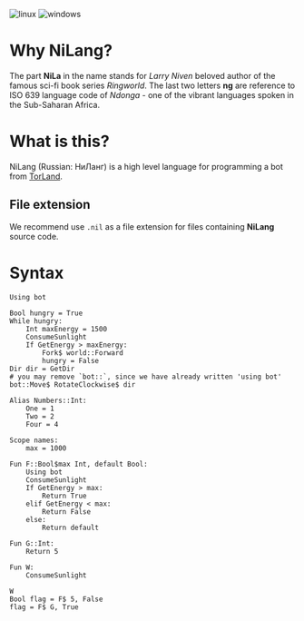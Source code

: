 ![linux](https://github.com/nikonru/NiLang/actions/workflows/linux.yml/badge.svg)
![windows](https://github.com/nikonru/NiLang/actions/workflows/windows.yml/badge.svg)
# Why NiLang?
The part **NiLa** in the name stands for *Larry Niven* beloved author 
of the famous sci-fi book series *Ringworld*. 
The last two letters **ng** are reference to ISO 639 language code of *Ndonga* - one of the vibrant languages spoken in the Sub-Saharan Africa.

# What is this?
NiLang (Russian: НиЛанг) is a high level language for programming a bot from [TorLand](https://github.com/Slava2001/TorLand).
## File extension
We recommend use `.nil` as a file extension for files containing **NiLang** source code.
# Syntax
```
Using bot

Bool hungry = True
While hungry:
    Int maxEnergy = 1500
    ConsumeSunlight
    If GetEnergy > maxEnergy:
        Fork$ world::Forward
        hungry = False
Dir dir = GetDir
# you may remove `bot::`, since we have already written 'using bot'
bot::Move$ RotateClockwise$ dir  
```

```
Alias Numbers::Int:
    One = 1
    Two = 2
    Four = 4

Scope names:
    max = 1000

Fun F::Bool$max Int, default Bool:
    Using bot
    ConsumeSunlight
    If GetEnergy > max:
        Return True
    elif GetEnergy < max:
        Return False
    else:
        Return default

Fun G::Int:
    Return 5

Fun W:
    ConsumeSunlight

W
Bool flag = F$ 5, False
flag = F$ G, True
```
